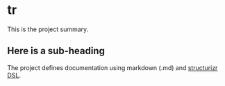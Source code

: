 # tr
This is the project summary.

## Here is a sub-heading

The project defines documentation using markdown (.md) and [structurizr DSL](https://docs.structurizr.com/dsl/docs).

